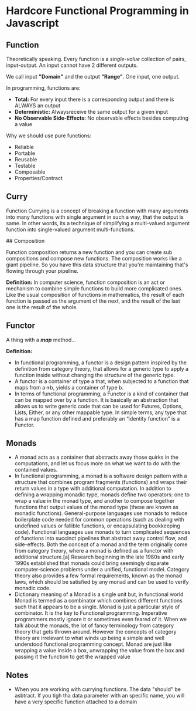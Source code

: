 # Hardcore Functional Programming in Javascript

## Function

Theoretically speaking. Every function is a *single-value* collection of pairs, input-output. An input cannot have 2 different outputs.

We call input **"Domain"** and the output **"Range"**. One input, one output.

In programming, functions are:

- **Total:** For every input there is a corresponding output and there is ALWAYS an output
- **Deterministic:** Alwaysreceive the same output for a given input
- **No Observable Side-Effects:** No observable effects besides computing a value

Why we should use pure functions:

- Reliable
- Portable
- Reusable
- Testable
- Composable
- Properties/Contract

## Curry

Function Currying is a concept of breaking a function with many arguments into many functions with single argument in such a way, that the output is same. In other words, its a technique of simplifying a multi-valued argument function into single-valued argument multi-functions.

## Composition

Function composition returns a new function and you can create sub compositions and compose new functions. The composition works like a giant pipeline. So you have this data structure that you're maintaining that's flowing through your pipeline.

**Definition:** In computer science, function composition is an act or mechanism to combine simple functions to build more complicated ones. Like the usual composition of functions in mathematics, the result of each function is passed as the argument of the next, and the result of the last one is the result of the whole.

## Functor

A thing with a ***map*** method...

**Definition:**

- In functional programming, a functor is a design pattern inspired by the definition from category theory, that allows for a generic type to apply a function inside without changing the structure of the generic type.
- A functor is a container of type a that, when subjected to a function that maps from a→b, yields a container of type b.
- In terms of functional programming, a Functor is a kind of container that can be mapped over by a function. It is basically an abstraction that allows us to write generic code that can be used for Futures, Options, Lists, Either, or any other mappable type. In simple terms, any type that has a map function defined and preferably an “identity function” is a Functor.

## Monads

- A monad acts as a container that abstracts away those quirks in the computations, and let us focus more on what we want to do with the contained values.
- In functional programming, a monad is a software design pattern with a structure that combines program fragments (functions) and wraps their return values in a type with additional computation. In addition to defining a wrapping monadic type, monads define two operators: one to wrap a value in the monad type, and another to compose together functions that output values of the monad type (these are known as monadic functions). General-purpose languages use monads to reduce boilerplate code needed for common operations (such as dealing with undefined values or fallible functions, or encapsulating bookkeeping code). Functional languages use monads to turn complicated sequences of functions into succinct pipelines that abstract away control flow, and side-effects. Both the concept of a monad and the term originally come from category theory, where a monad is defined as a functor with additional structure.[a] Research beginning in the late 1980s and early 1990s established that monads could bring seemingly disparate computer-science problems under a unified, functional model. Category theory also provides a few formal requirements, known as the monad laws, which should be satisfied by any monad and can be used to verify monadic code.
- Dictionary meaning of a Monad is a single unit but, in functional world Monad is termed as a combinator which combines different functions such that it appears to be a single. Monad is just a particular style of combinator. It is the key to Functional programming. Imperative programmers mostly ignore it or sometimes even feared of it. When we talk about the monads, the lot of fancy terminology from category theory that gets thrown around. However the concepts of category theory are irrelevant to what winds up being a simple and well understood functional programming concept. Monad are just like wrapping a value inside a box, unwrapping the value from the box and passing it the function to get the wrapped value

## Notes

- When you are working with currying functions. The data "should" be asbtract. If you tigh tha data parameter with an specific name, you will have a very specific function attached to a domain
